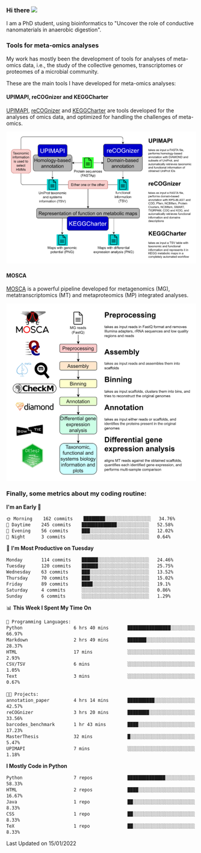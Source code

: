 ### Hi there <img src="https://media.giphy.com/media/hvRJCLFzcasrR4ia7z/giphy.gif" width="25px">

I am a PhD student, using bioinformatics to "Uncover the role of conductive nanomaterials in anaerobic digestion".

### Tools for meta-omics analyses

My work has mostly been the development of tools for analyses of meta-omics data, i.e., the study of the collective genomes, transcriptomes or proteomes of a microbial community.

These are the main tools I have developed for meta-omics analyses:

#### UPIMAPI, reCOGnizer and KEGGCharter

[UPIMAPI](https://github.com/iquasere/UPIMAPI), [reCOGnizer](https://github.com/iquasere/reCOGnizer) and [KEGGCharter](https://github.com/iquasere/KEGGCharter) are tools developed for the analyses of omics data, and optimized for handling the challenges of meta-omics.

<p align="center">
    <img src="assets/annotation_workflow.png">
</p>

#### MOSCA

[MOSCA](https://github.com/iquasere/MOSCA) is a powerful pipeline developed for metagenomics (MG), metatranscriptomics (MT) and metaproteomics (MP) integrated analyses.

<p align="center">
    <img src="assets/mosca_workflow.png" align="center" width="700">
</p>


### Finally, some metrics about my coding routine:

<!--START_SECTION:waka-->
**I'm an Early 🐤** 

```text
🌞 Morning    162 commits    ████████░░░░░░░░░░░░░░░░░   34.76% 
🌆 Daytime    245 commits    █████████████░░░░░░░░░░░░   52.58% 
🌃 Evening    56 commits     ███░░░░░░░░░░░░░░░░░░░░░░   12.02% 
🌙 Night      3 commits      ░░░░░░░░░░░░░░░░░░░░░░░░░   0.64%

```
📅 **I'm Most Productive on Tuesday** 

```text
Monday       114 commits    ██████░░░░░░░░░░░░░░░░░░░   24.46% 
Tuesday      120 commits    ██████░░░░░░░░░░░░░░░░░░░   25.75% 
Wednesday    63 commits     ███░░░░░░░░░░░░░░░░░░░░░░   13.52% 
Thursday     70 commits     ███░░░░░░░░░░░░░░░░░░░░░░   15.02% 
Friday       89 commits     ████░░░░░░░░░░░░░░░░░░░░░   19.1% 
Saturday     4 commits      ░░░░░░░░░░░░░░░░░░░░░░░░░   0.86% 
Sunday       6 commits      ░░░░░░░░░░░░░░░░░░░░░░░░░   1.29%

```


📊 **This Week I Spent My Time On** 

```text
💬 Programming Languages: 
Python                   6 hrs 40 mins       ████████████████░░░░░░░░░   66.97% 
Markdown                 2 hrs 49 mins       ███████░░░░░░░░░░░░░░░░░░   28.37% 
HTML                     17 mins             ░░░░░░░░░░░░░░░░░░░░░░░░░   2.93% 
CSV/TSV                  6 mins              ░░░░░░░░░░░░░░░░░░░░░░░░░   1.05% 
Text                     3 mins              ░░░░░░░░░░░░░░░░░░░░░░░░░   0.67%

🐱‍💻 Projects: 
annotation_paper         4 hrs 14 mins       ██████████░░░░░░░░░░░░░░░   42.57% 
reCOGnizer               3 hrs 20 mins       ████████░░░░░░░░░░░░░░░░░   33.56% 
barcodes_benchmark       1 hr 43 mins        ████░░░░░░░░░░░░░░░░░░░░░   17.23% 
MasterThesis             32 mins             █░░░░░░░░░░░░░░░░░░░░░░░░   5.47% 
UPIMAPI                  7 mins              ░░░░░░░░░░░░░░░░░░░░░░░░░   1.18%

```

**I Mostly Code in Python** 

```text
Python                   7 repos             ██████████████░░░░░░░░░░░   58.33% 
HTML                     2 repos             ████░░░░░░░░░░░░░░░░░░░░░   16.67% 
Java                     1 repo              ██░░░░░░░░░░░░░░░░░░░░░░░   8.33% 
CSS                      1 repo              ██░░░░░░░░░░░░░░░░░░░░░░░   8.33% 
TeX                      1 repo              ██░░░░░░░░░░░░░░░░░░░░░░░   8.33%

```



 Last Updated on 15/01/2022
<!--END_SECTION:waka-->
